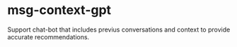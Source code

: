 # msg-context-gpt

Support chat-bot that includes previus conversations and context to provide accurate recommendations.
